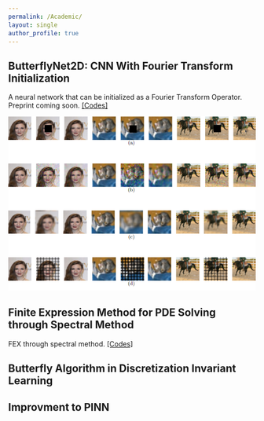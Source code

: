 ```yaml
---
permalink: /Academic/
layout: single
author_profile: true
---
```


## ButterflyNet2D: CNN With Fourier Transform Initialization
A neural network that can be initialized as a Fourier Transform Operator. Preprint coming soon.
<a href="https://github.com/Genz17/ButterFlyNet2D">[Codes]</a>

![](../assets/images/example.png)


## Finite Expression Method for PDE Solving through Spectral Method
FEX through spectral method.
<a href="https://github.com/Genz17/ButterFlyNet2D">[Codes]</a>

## Butterfly Algorithm in Discretization Invariant Learning

## Improvment to PINN